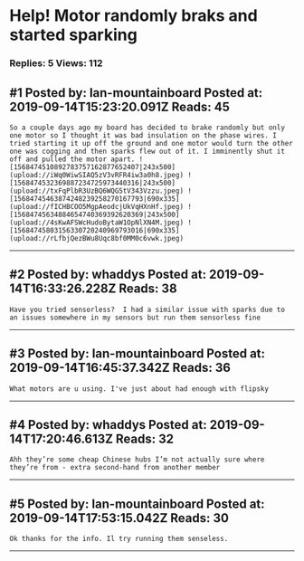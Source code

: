 # Help! Motor randomly braks and started sparking

### Replies: 5 Views: 112

## \#1 Posted by: Ian-mountainboard Posted at: 2019-09-14T15:23:20.091Z Reads: 45

```
So a couple days ago my board has decided to brake randomly but only one motor so I thought it was bad insulation on the phase wires. I tried starting it up off the ground and one motor would turn the other one was cogging and then sparks flew out of it. I imminently shut it off and pulled the motor apart. ![1568474510892783757162877652407|243x500](upload://iWq0WiwSIAQ5zV3vRFR4iw3a0h8.jpeg) ![1568474532369887234725973440316|243x500](upload://txFqPlbR3UzBQ6WQG5tV343Vzzu.jpeg) ![15684745463874248239258270167793|690x335](upload://fICHBCOO5MgpAeodcjUkVqHXnHf.jpeg) ![15684745634884654740369392620369|243x500](upload://4sKwAFSWcHudoBytaW1OpNlXN4M.jpeg) ![15684745803156330720240969793016|690x335](upload://rLfbjQezBWu8Uqc8bf0MM0c6vwk.jpeg)
```

---
## \#2 Posted by: whaddys Posted at: 2019-09-14T16:33:26.228Z Reads: 38

```
Have you tried sensorless?  I had a similar issue with sparks due to an issues somewhere in my sensors but run them sensorless fine
```

---
## \#3 Posted by: Ian-mountainboard Posted at: 2019-09-14T16:45:37.342Z Reads: 36

```
What motors are u using. I've just about had enough with flipsky
```

---
## \#4 Posted by: whaddys Posted at: 2019-09-14T17:20:46.613Z Reads: 32

```
Ahh they’re some cheap Chinese hubs I’m not actually sure where they’re from - extra second-hand from another member
```

---
## \#5 Posted by: Ian-mountainboard Posted at: 2019-09-14T17:53:15.042Z Reads: 30

```
Ok thanks for the info. Il try running them senseless.
```

---

